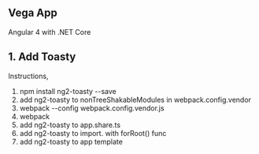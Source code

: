 ## Vega App

Angular 4 with .NET Core

## 1. Add Toasty

Instructions,

1. npm install ng2-toasty --save
2. add ng2-toasty to nonTreeShakableModules in webpack.config.vendor
3. webpack --config webpack.config.vendor.js
4. webpack
5. add ng2-toasty to app.share.ts
6. add ng2-toasty to import. with forRoot() func
7. add ng2-toasty to app template
